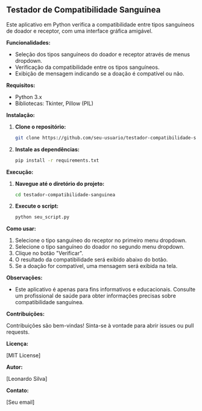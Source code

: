 ## Testador de Compatibilidade Sanguínea

Este aplicativo em Python verifica a compatibilidade entre tipos sanguíneos de doador e receptor, com uma interface gráfica amigável.

**Funcionalidades:**

* Seleção dos tipos sanguíneos do doador e receptor através de menus dropdown.
* Verificação da compatibilidade entre os tipos sanguíneos.
* Exibição de mensagem indicando se a doação é compatível ou não.

**Requisitos:**

* Python 3.x
* Bibliotecas: Tkinter, Pillow (PIL)

**Instalação:**

1. **Clone o repositório:**
   ```bash
   git clone https://github.com/seu-usuario/testador-compatibilidade-sanguinea.git
   ```
2. **Instale as dependências:**
   ```bash
   pip install -r requirements.txt
   ```

**Execução:**

1. **Navegue até o diretório do projeto:**
   ```bash
   cd testador-compatibilidade-sanguinea
   ```
2. **Execute o script:**
   ```bash
   python seu_script.py 
   ```

**Como usar:**

1. Selecione o tipo sanguíneo do receptor no primeiro menu dropdown.
2. Selecione o tipo sanguíneo do doador no segundo menu dropdown.
3. Clique no botão "Verificar".
4. O resultado da compatibilidade será exibido abaixo do botão.
5. Se a doação for compatível, uma mensagem será exibida na tela.

**Observações:**

* Este aplicativo é apenas para fins informativos e educacionais. Consulte um profissional de saúde para obter informações precisas sobre compatibilidade sanguínea.

**Contribuições:**

Contribuições são bem-vindas! Sinta-se à vontade para abrir issues ou pull requests.

**Licença:**

[MIT License]

**Autor:**

[Leonardo Silva]

**Contato:**

[Seu email]
